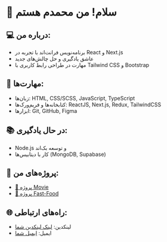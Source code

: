 # 👋 سلام! من محمدم هستم

## 💻 درباره من:
- برنامه‌نویس فرانت‌اند با تجربه در React و Next.js
- عاشق یادگیری و حل چالش‌های جدید
- مهارت در طراحی رابط کاربری با Tailwind CSS و Bootstrap

## 🔧 مهارت‌ها:
- زبان‌ها: HTML, CSS/SCSS, JavaScript, TypeScript
- کتابخانه‌ها و فریم‌ورک‌ها: ReactJS, Next.js, Redux, TailwindCSS
- ابزارها: Git, GitHub, Figma

## 📚 در حال یادگیری:
- Node.js و توسعه بک‌اند
- کار با دیتابیس‌ها (MongoDB, Supabase)

## 🌟 پروژه‌های من:
- [📂 پروژه Movie](https://github.com/username/project-movie)  
- [📂 پروژه Fast-Food](https://github.com/username/fast-food)

## 🌐 راه‌های ارتباطی:

- لینکدین: [لینک لینکدین شما](https://www.linkedin.com/in/mohammad-rezaie-30ab50243/)
- ایمیل: [ایمیل شما](mailto:mohammadrezaiezavie@example.com)
